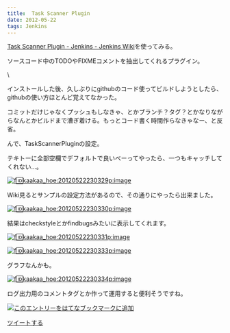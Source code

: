 ```yaml
---
title:  Task Scanner Plugin
date: 2012-05-22
tags: Jenkins
---
```

[Task Scanner Plugin - Jenkins - Jenkins
Wiki](https://wiki.jenkins-ci.org/display/JENKINS/Task+Scanner+Plugin)を使ってみる。

ソースコード中のTODOやFIXMEコメントを抽出してくれるプラグイン。

\

インストールした後、久しぶりにgithubのコード使ってビルドしようとしたら、githubの使い方ほとんど覚えてなかった。

コミットだけじゃなくプッシュもしなきゃ、とかブランチ？タグ？とかなりながらなんとかビルドまで漕ぎ着ける。もっとコード書く時間作らなきゃなー、と反省。

んで、TaskScannerPluginの設定。

テキトーに全部空欄でデフォルトで良いべーってやったら、一つもキャッチしてくれない…。

[![f:id:kaakaa\_hoe:20120522230329p:image](http://cdn-ak.f.st-hatena.com/images/fotolife/k/kaakaa_hoe/20120522/20120522230329.png "f:id:kaakaa_hoe:20120522230329p:image")](http://f.hatena.ne.jp/kaakaa_hoe/20120522230329)

Wiki見るとサンプルの設定方法があるので、その通りにやったら出来ました。

[![f:id:kaakaa\_hoe:20120522230330p:image](http://cdn-ak.f.st-hatena.com/images/fotolife/k/kaakaa_hoe/20120522/20120522230330.png "f:id:kaakaa_hoe:20120522230330p:image")](http://f.hatena.ne.jp/kaakaa_hoe/20120522230330)

結果はcheckstyleとかfindbugsみたいに表示してくれます。

[![f:id:kaakaa\_hoe:20120522230331p:image](http://cdn-ak.f.st-hatena.com/images/fotolife/k/kaakaa_hoe/20120522/20120522230331.png "f:id:kaakaa_hoe:20120522230331p:image")](http://f.hatena.ne.jp/kaakaa_hoe/20120522230331)

[![f:id:kaakaa\_hoe:20120522230333p:image](http://cdn-ak.f.st-hatena.com/images/fotolife/k/kaakaa_hoe/20120522/20120522230333.png "f:id:kaakaa_hoe:20120522230333p:image")](http://f.hatena.ne.jp/kaakaa_hoe/20120522230333)

グラフなんかも。

[![f:id:kaakaa\_hoe:20120522230334p:image](http://cdn-ak.f.st-hatena.com/images/fotolife/k/kaakaa_hoe/20120522/20120522230334.png "f:id:kaakaa_hoe:20120522230334p:image")](http://f.hatena.ne.jp/kaakaa_hoe/20120522230334)

ログ出力用のコメントタグとか作って運用すると便利そうですね。

[![このエントリーをはてなブックマークに追加](http://b.st-hatena.com/images/entry-button/button-only.gif)](http://b.hatena.ne.jp/entry/http://d.hatena.ne.jp "このエントリーをはてなブックマークに追加")

[ツイートする](http://twitter.com/share)
